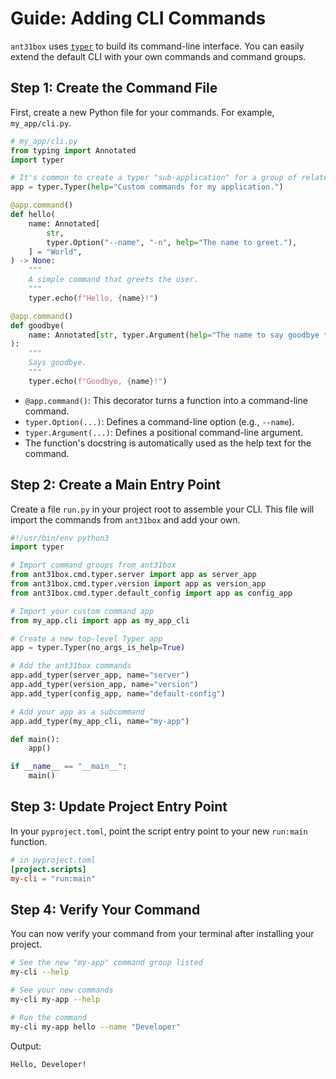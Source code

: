 # Guide: Adding CLI Commands

`ant31box` uses [`typer`](https://typer.tiangolo.com/) to build its command-line interface. You can easily extend the default CLI with your own commands and command groups.

## Step 1: Create the Command File

First, create a new Python file for your commands. For example, `my_app/cli.py`.

```python
# my_app/cli.py
from typing import Annotated
import typer

# It's common to create a typer "sub-application" for a group of related commands
app = typer.Typer(help="Custom commands for my application.")

@app.command()
def hello(
    name: Annotated[
        str,
        typer.Option("--name", "-n", help="The name to greet."),
    ] = "World",
) -> None:
    """
    A simple command that greets the user.
    """
    typer.echo(f"Hello, {name}!")

@app.command()
def goodbye(
    name: Annotated[str, typer.Argument(help="The name to say goodbye to.")]
):
    """
    Says goodbye.
    """
    typer.echo(f"Goodbye, {name}!")
```

-   `@app.command()`: This decorator turns a function into a command-line command.
-   `typer.Option(...)`: Defines a command-line option (e.g., `--name`).
-   `typer.Argument(...)`: Defines a positional command-line argument.
-   The function's docstring is automatically used as the help text for the command.

## Step 2: Create a Main Entry Point

Create a file `run.py` in your project root to assemble your CLI. This file will import the commands from `ant31box` and add your own.

```python
#!/usr/bin/env python3
import typer

# Import command groups from ant31box
from ant31box.cmd.typer.server import app as server_app
from ant31box.cmd.typer.version import app as version_app
from ant31box.cmd.typer.default_config import app as config_app

# Import your custom command app
from my_app.cli import app as my_app_cli

# Create a new top-level Typer app
app = typer.Typer(no_args_is_help=True)

# Add the ant31box commands
app.add_typer(server_app, name="server")
app.add_typer(version_app, name="version")
app.add_typer(config_app, name="default-config")

# Add your app as a subcommand
app.add_typer(my_app_cli, name="my-app")

def main():
    app()

if __name__ == "__main__":
    main()
```

## Step 3: Update Project Entry Point

In your `pyproject.toml`, point the script entry point to your new `run:main` function.

```toml
# in pyproject.toml
[project.scripts]
my-cli = "run:main"
```

## Step 4: Verify Your Command

You can now verify your command from your terminal after installing your project.

```bash
# See the new "my-app" command group listed
my-cli --help

# See your new commands
my-cli my-app --help

# Run the command
my-cli my-app hello --name "Developer"
```

Output:
```
Hello, Developer!
```
